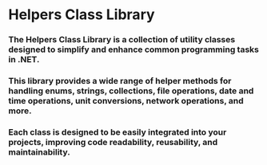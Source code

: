 # Helpers Class Library
### The Helpers Class Library is a collection of utility classes designed to simplify and enhance common programming tasks in .NET. 
### This library provides a wide range of helper methods for handling enums, strings, collections, file operations, date and time operations, unit conversions, network operations, and more. 
### Each class is designed to be easily integrated into your projects, improving code readability, reusability, and maintainability.

